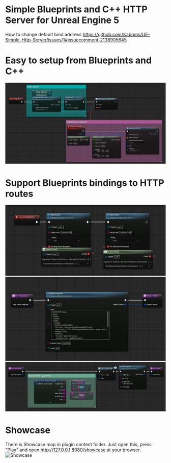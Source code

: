 # Simple Blueprints and C++ HTTP Server for Unreal Engine 5

How to change default bind address https://github.com/Kaboms/UE-Simple-Http-Server/issues/1#issuecomment-2138905645

# Easy to setup from Blueprints and C++
![BlueprintsServerSetup](Docs/BlueprintsServerSetup.png)

# Support Blueprints bindings to HTTP routes
![BlueprintsBindings](Docs/BlueprintsBindings.png)
![BlueprintsResponse](Docs/BlueprintsResponse.png)
![BlueprintsPOSTResponse](Docs/BlueprintsPOSTResponse.png)

# Showcase
There is Showcase map in plugin content folder. Just open this, press "Play" and open http://127.0.0.1:8080/showcase at your browser.
![Showcase](Docs/Showcase.gif)
